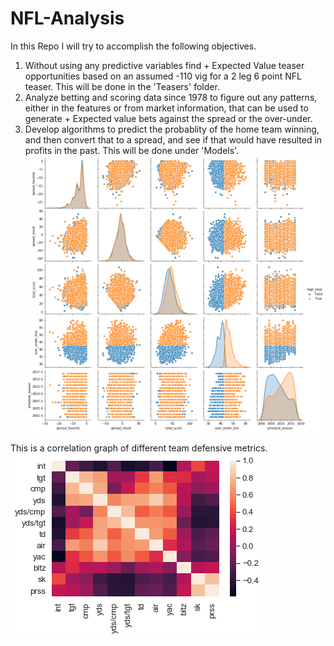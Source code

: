 # NFL-Analysis

In this Repo I will try to accomplish the following objectives.
  1) Without using any predictive variables find + Expected Value teaser opportunities based on an assumed -110 vig for 
  a 2 leg 6 point NFL teaser. This will be done in the 'Teasers' folder. 
  2) Analyze betting and scoring data since 1978 to figure out any patterns, either in the features or from market information, that can 
  be used to generate + Expected value bets against the spread or the over-under. 
  3) Develop algorithms to predict the probablity of the home team winning, and then convert that to a spread, and see if that would have
  resulted in profits in the past. This will be done under 'Models'. 
  ![Image of teasers](https://github.com/ekethio/NFL-Analysis/blob/master/Images/Relationships.png)
  
  
  This is a correlation graph of different team defensive metrics. 
  ![Image of Defense](https://github.com/ekethio/NFL-Analysis/blob/master/Images/defense.png)
